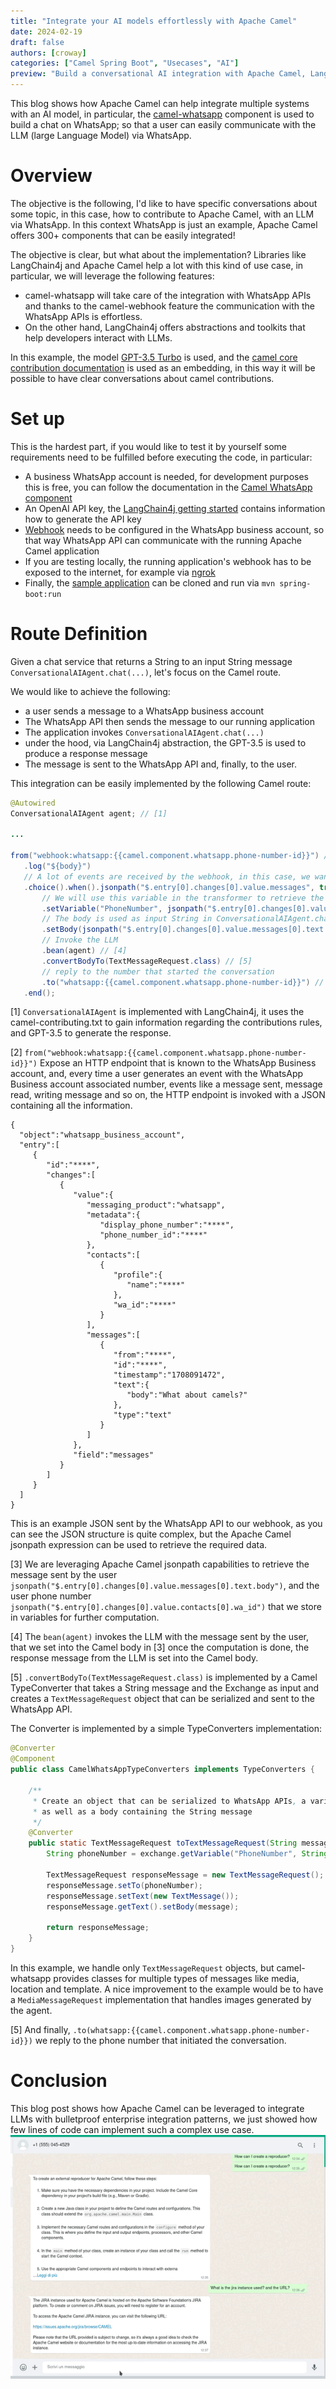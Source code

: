 ```yaml
---
title: "Integrate your AI models effortlessly with Apache Camel"
date: 2024-02-19
draft: false
authors: [croway]
categories: ["Camel Spring Boot", "Usecases", "AI"]
preview: "Build a conversational AI integration with Apache Camel, LangChain4j, and WhatsApp."
---
```



This blog shows how Apache Camel can help integrate multiple systems with an AI model, in particular, the [camel-whatsapp](/components/4.0.x/whatsapp-component.html) component is used to build a chat on WhatsApp; so that a user can easily communicate with the LLM (large Language Model) via WhatsApp.


# Overview


The objective is the following, I'd like to have specific conversations about some topic, in this case, how to contribute to Apache Camel, with an LLM via WhatsApp. In this context WhatsApp is just an example, Apache Camel offers 300+ components that can be easily integrated!


The objective is clear, but what about the implementation? Libraries like LangChain4j and Apache Camel help a lot with this kind of use case, in particular, we will leverage the following features:
* camel-whatsapp will take care of the integration with WhatsApp APIs and thanks to the camel-webhook feature the communication with the WhatsApp APIs is effortless.
* On the other hand, LangChain4j offers abstractions and toolkits that help developers interact with LLMs.


In this example, the model [GPT-3.5 Turbo](https://platform.openai.com/docs/models/gpt-3-5-turbo) is used, and the [camel core contribution documentation](/camel-core/contributing/) is used as an embedding, in this way it will be possible to have clear conversations about camel contributions.


# Set up


This is the hardest part, if you would like to test it by yourself some requirements need to be fulfilled before executing the code, in particular:


* A business WhatsApp account is needed, for development purposes this is free, you can follow the documentation in the [Camel WhatsApp component](/components/next/whatsapp-component.html)
* An OpenAI API key, the [LangChain4j getting started](https://github.com/langchain4j#getting-started) contains information how to generate the API key
* [Webhook](https://developers.facebook.com/docs/whatsapp/cloud-api/guides/set-up-webhooks) needs to be configured in the WhatsApp business account, so that way WhatsApp API can communicate with the running Apache Camel application
* If you are testing locally, the running application's webhook has to be exposed to the internet, for example via [ngrok](https://ngrok.com/)
* Finally, the [sample application](https://github.com/Croway/camel-whatsapp-chatbot) can be cloned and run via `mvn spring-boot:run`


# Route Definition


Given a chat service that returns a String to an input String message `ConversationalAIAgent.chat(...)`, let's focus on the Camel route.


We would like to achieve the following:
* a user sends a message to a WhatsApp business account
* The WhatsApp API then sends the message to our running application
* The application invokes `ConversationalAIAgent.chat(...)`
* under the hood, via LangChain4j abstraction, the GPT-3.5 is used to produce a response message
* The message is sent to the WhatsApp API and, finally, to the user.


This integration can be easily implemented by the following Camel route:


```java
@Autowired
ConversationalAIAgent agent; // [1]

...

from("webhook:whatsapp:{{camel.component.whatsapp.phone-number-id}}") // [2]
   .log("${body}")
   // A lot of events are received by the webhook, in this case, we want to choose only the ones that contain a message
   .choice().when().jsonpath("$.entry[0].changes[0].value.messages", true)
       // We will use this variable in the transformer to retrieve the recipient phone number
       .setVariable("PhoneNumber", jsonpath("$.entry[0].changes[0].value.contacts[0].wa_id"))
       // The body is used as input String in ConversationalAIAgent.chat(String)
       .setBody(jsonpath("$.entry[0].changes[0].value.messages[0].text.body")) // [3]
       // Invoke the LLM
       .bean(agent) // [4]
       .convertBodyTo(TextMessageRequest.class) // [5]
       // reply to the number that started the conversation
       .to("whatsapp:{{camel.component.whatsapp.phone-number-id}}") // [6]
   .end();
```


[1] `ConversationalAIAgent` is implemented with LangChain4j, it uses the camel-contributing.txt to gain information regarding the contributions rules, and GPT-3.5 to generate the response.


[2] `from("webhook:whatsapp:{{camel.component.whatsapp.phone-number-id}}")` Expose an HTTP endpoint that is known to the WhatsApp Business account, and, every time a user generates an event with the WhatsApp Business account associated number, events like a message sent, message read, writing message and so on, the HTTP endpoint is invoked with a JSON containing all the information.


```
{
  "object":"whatsapp_business_account",
  "entry":[
     {
        "id":"****",
        "changes":[
           {
              "value":{
                 "messaging_product":"whatsapp",
                 "metadata":{
                    "display_phone_number":"****",
                    "phone_number_id":"****"
                 },
                 "contacts":[
                    {
                       "profile":{
                          "name":"****"
                       },
                       "wa_id":"****"
                    }
                 ],
                 "messages":[
                    {
                       "from":"****",
                       "id":"****",
                       "timestamp":"1708091472",
                       "text":{
                          "body":"What about camels?"
                       },
                       "type":"text"
                    }
                 ]
              },
              "field":"messages"
           }
        ]
     }
  ]
}
```


This is an example JSON sent by the WhatsApp API to our webhook, as you can see the JSON structure is quite complex, but the Apache Camel jsonpath expression can be used to retrieve the required data.


[3] We are leveraging Apache Camel jsonpath capabilities to retrieve the message sent by the user `jsonpath("$.entry[0].changes[0].value.messages[0].text.body")`, and the user phone number `jsonpath("$.entry[0].changes[0].value.contacts[0].wa_id")` that we store in variables for further computation.


[4] The `bean(agent)` invokes the LLM with the message sent by the user, that we set into the Camel body in [3] once the computation is done, the response message from the LLM is set into the Camel body.


[5] `.convertBodyTo(TextMessageRequest.class)` is implemented by a Camel TypeConverter that takes a String message and the Exchange as input and creates a `TextMessageRequest` object that can be serialized and sent to the WhatsApp API.

The Converter is implemented by a simple TypeConverters implementation:

```java
@Converter
@Component
public class CamelWhatsAppTypeConverters implements TypeConverters {

	/**
	 * Create an object that can be serialized to WhatsApp APIs, a variable PhoneNumber is expected
	 * as well as a body containing the String message
	 */
	@Converter
	public static TextMessageRequest toTextMessageRequest(String message, Exchange exchange) {
		String phoneNumber = exchange.getVariable("PhoneNumber", String.class);

		TextMessageRequest responseMessage = new TextMessageRequest();
		responseMessage.setTo(phoneNumber);
		responseMessage.setText(new TextMessage());
		responseMessage.getText().setBody(message);

		return responseMessage;
	}
}
```

In this example, we handle only `TextMessageRequest` objects, but camel-whatsapp provides classes for multiple types of messages like media, location and template. A nice improvement to the example would be to have a `MediaMessageRequest` implementation that handles images generated by the agent.


[5] And finally, `.to(whatsapp:{{camel.component.whatsapp.phone-number-id}})` we reply to the phone number that initiated the conversation.


# Conclusion


This blog post shows how Apache Camel can be leveraged to integrate LLMs with bulletproof enterprise integration patterns, we just showed how few lines of code can implement such a complex use case. 
![Demo](conversation.gif)
